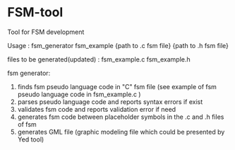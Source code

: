FSM-tool
========

Tool for FSM development

Usage :
 fsm_generator  fsm_example   {path to .c fsm file}   {path to .h fsm file}
 
 files to be generated(updated) : fsm_example.c fsm_example.h 
 
 fsm generator: 
 1. finds fsm pseudo language code in  "C"  fsm file  (see example of fsm pseudo language code in fsm_example.c )
 2. parses pseudo language code and reports syntax errors if exist
 3. validates fsm code and reports validation error if need
 4. generates fsm code between placeholder symbols in the .c and .h files of fsm
 5. generates GML file (graphic modeling file which could be presented by Yed tool)
